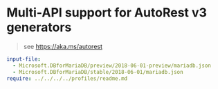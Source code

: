 # Multi-API support for AutoRest v3 generators

> see https://aka.ms/autorest

``` yaml $(enable-multi-api)
input-file:
  - Microsoft.DBforMariaDB/preview/2018-06-01-preview/mariadb.json
  - Microsoft.DBforMariaDB/stable/2018-06-01/mariadb.json
require: ../../../../profiles/readme.md
```
